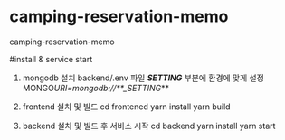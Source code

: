 # camping-reservation-memo

camping-reservation-memo

#install & service start

1. mongodb 설치
   backend/.env 파일 **_SETTING_** 부분에 환경에 맞게 설정
   MONGO*URI=mongodb://\*\*\_SETTING*\*\*

2. frontend 설치 및 빌드
   cd frontened
   yarn install
   yarn build

3. backend 설치 및 빌드 후 서비스 시작
   cd backend
   yarn install
   yarn start
